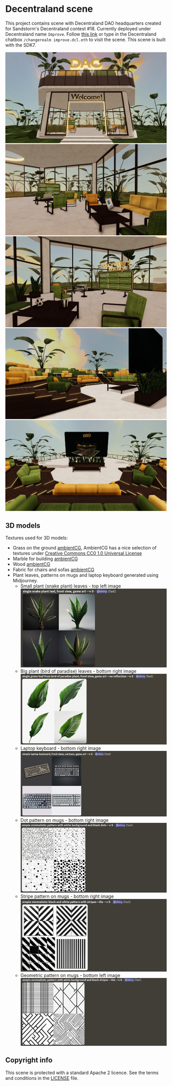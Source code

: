 # Decentraland scene

This project contains scene with Decentraland DAO headquarters created for Sandstorm's Decentraland contest #18.
Currently deployed under Decentraland name `Improve`. Follow [this link](https://play.decentraland.org/?realm=improve.dcl.eth) or type in the Decentraland chatbox `/changerealm improve.dcl.eth` to visit the scene. This scene is built with the SDK7.

![DAO headquarters](screenshots/dao-hq1.jpg)
![DAO headquarters](screenshots/dao-hq2.jpg)
![DAO headquarters](screenshots/dao-hq3.jpg)
![DAO headquarters](screenshots/dao-hq4.jpg)
![DAO headquarters](screenshots/dao-hq5.jpg)

## 3D models

Textures used for 3D models:

- Grass on the ground [ambientCG](https://ambientcg.com/view?id=Moss004), AmbientCG has a nice selection of textures under [Creative Commons CC0 1.0 Universal License](https://docs.ambientcg.com/books/website-licensing/page/license-information)
- Marble for building [ambientCG](https://ambientcg.com/view?id=Marble004)
- Wood [ambientCG](https://ambientcg.com/view?id=Wood027)
- Fabric for chairs and sofas [ambientCG](https://ambientcg.com/view?id=Fabric035)
- Plant leaves, patterns on mugs and laptop keyboard generated using Midjourney.
  - Small plant (snake plant) leaves - top left image
    ![Leaves generated using Midjourney](screenshots/midjourney-leaves1.jpg)
  - Big plant (bird of paradise) leaves - bottom right image
    ![Leaves generated using Midjourney](screenshots/midjourney-leaves2.jpg)
  - Laptop keyboard - bottom right image
    ![Keyboards generated using Midjourney](screenshots/midjourney-keyboard.jpg)
  - Dot pattern on mugs - bottom right image
    ![Keyboards generated using Midjourney](screenshots/midjourney-dots.jpg)
  - Stripe pattern on mugs - bottom right image
    ![Keyboards generated using Midjourney](screenshots/midjourney-stripes.jpg)
  - Geometric pattern on mugs - bottom left image
    ![Keyboards generated using Midjourney](screenshots/midjourney-pattern.jpg)

## Copyright info

This scene is protected with a standard Apache 2 licence. See the terms and conditions in the [LICENSE](/LICENSE) file.
